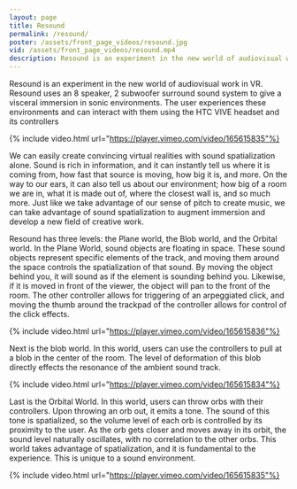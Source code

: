```yaml
---
layout: page
title: Resound
permalink: /resound/
poster: /assets/front_page_videos/resound.jpg
vid: /assets/front_page_videos/resound.mp4
description: Resound is an experiment in the new world of audiovisual work in VR.
---
```

Resound is an experiment in the new world of audiovisual work in VR. Resound uses an 8 speaker, 2 subwoofer surround sound system to give a visceral immersion in sonic environments. The user experiences these environments and can interact with them using the HTC VIVE headset and its controllers

{% include video.html url="https://player.vimeo.com/video/165615835"%}

We can easily create convincing virtual realities with sound spatialization alone. Sound is rich in information, and it can instantly tell us where it is coming from, how fast that source is moving, how big it is, and more. On the way to our ears, it can also tell us about our environment; how big of a room we are in, what it is made out of, where the closest wall is, and so much more. Just like we take advantage of our sense of pitch to create music, we can take advantage of sound spatialization to augment immersion and develop a new field of creative work.

Resound has three levels: the Plane world, the Blob world, and the Orbital world. In the Plane World, sound objects are floating in space. These sound objects represent specific elements of the track, and moving them around the space controls the spatialization of that sound. By moving the object behind you, it will sound as if the element is sounding behind you. Likewise, if it is moved in front of the viewer, the object will pan to the front of the room. The other controller allows for triggering of an arpeggiated click, and moving the thumb around the trackpad of the controller allows for control of the click effects.

{% include video.html url="https://player.vimeo.com/video/165615836"%}

Next is the blob world. In this world, users can use the controllers to pull at a blob in the center of the room. The level of deformation of this blob directly effects the resonance of the ambient sound track.

{% include video.html url="https://player.vimeo.com/video/165615834"%}

Last is the Orbital World. In this world, users can throw orbs with their controllers. Upon throwing an orb out, it emits a tone. The sound of this tone is spatialized, so the volume level of each orb is controlled by its proximity to the user. As the orb gets closer and moves away in its orbit, the sound level naturally oscillates, with no correlation to the other orbs. This world takes advantage of spatialization, and it is fundamental to the experience. This is unique to a sound environment.

{% include video.html url="https://player.vimeo.com/video/165615835"%}